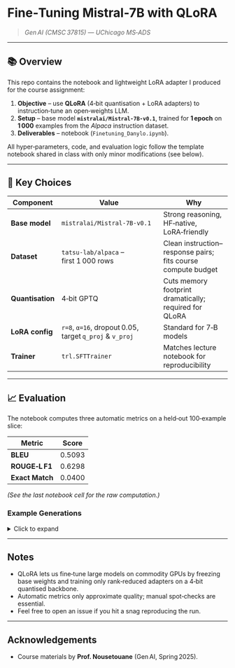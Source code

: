 # Fine‑Tuning **Mistral‑7B** with **QLoRA**

> *Gen AI (CMSC 37815) — UChicago MS‑ADS*

---

## 📚 Overview

This repo contains the notebook and lightweight LoRA adapter I produced for the course assignment:

1. **Objective** – use **QLoRA** (4‑bit quantisation + LoRA adapters) to instruction‑tune an open‑weights LLM.
2. **Setup** – base model **`mistralai/Mistral‑7B‑v0.1`**, trained for **1 epoch** on **1 000** examples from the *Alpaca* instruction dataset.
3. **Deliverables** – notebook (`Finetuning_Danylo.ipynb`).

All hyper‑parameters, code, and evaluation logic follow the template notebook shared in class with only minor modifications (see below).

---

## 🔧 Key Choices

| Component        | Value                                                   | Why                                                          |
| ---------------- | ------------------------------------------------------- | ------------------------------------------------------------ |
| **Base model**   | `mistralai/Mistral‑7B‑v0.1`                             | Strong reasoning, HF‑native, LoRA‑friendly                   |
| **Dataset**      | `tatsu‑lab/alpaca` – first 1 000 rows                   | Clean instruction–response pairs; fits course compute budget |
| **Quantisation** | 4‑bit GPTQ                                              | Cuts memory footprint dramatically; required for QLoRA       |
| **LoRA config**  | `r=8`, `α=16`, dropout 0.05, target `q_proj` & `v_proj` | Standard for 7‑B models                                      |
| **Trainer**      | `trl.SFTTrainer`                                        | Matches lecture notebook for reproducibility                 |

---

## 📈 Evaluation

The notebook computes three automatic metrics on a held‑out 100‑example slice:

| Metric          | Score  |
| --------------- | ------ |
| **BLEU**        | 0.5093 |
| **ROUGE‑L F1**  | 0.6298 |
| **Exact Match** | 0.0400 |

*(See the last notebook cell for the raw computation.)*

### Example Generations

<details><summary>Click to expand</summary>

```text
Instruction: List three creative uses for a paper clip.

Model:  
1. Mini phone stand for video calls.  
2. Emergency zipper pull.  
3. Ear‑bud cable tidy.
```

```text
Instruction: Explain a hash table to a 12‑year‑old.

Model:  
Imagine millions of numbered mailboxes. A magic math trick tells you exactly which box to drop your note in, so you can find it instantly later.
```

</details>

---

## Notes

* QLoRA lets us fine‑tune large models on commodity GPUs by freezing base weights and training only rank‑reduced adapters on a 4‑bit quantised backbone.
* Automatic metrics only approximate quality; manual spot‑checks are essential.
* Feel free to open an issue if you hit a snag reproducing the run.

---

## Acknowledgements
* Course materials by **Prof. Nousetouane** (Gen AI, Spring 2025).
